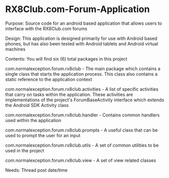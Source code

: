 RX8Club.com-Forum-Application
=============================

Purpose:
Source code for an android based application that allows users to 
interface with the RX8Club.com forums

Design:
This application is designed primarily for use with Android based
phones, but has also been tested with Android tablets and Android
virtual machines

Contents:
You will find six (6) total packages in this project

com.normalexception.forum.rx8club - The main package which contains 
a single class that starts the application process.  This class also
contains a static reference to the application context

com.normalexception.forum.rx8club.activities - A list of specific 
activities that carry on tasks within the application.  These activities
are implementations of the project's ForumBaseActivity interface which
extends the Android SDK Activity class

com.normalexception.forum.rx8club.handler - Contains common handlers
used within the application

com.normalexception.forum.rx8club.prompts - A useful class that can be
used to prompt the user for an input

com.normalexception.forum.rx8club.utils - A set of common utilities to be
used in the project

com.normalexception.forum.rx8club.view - A set of view related classes

Needs:
Thread post date/time